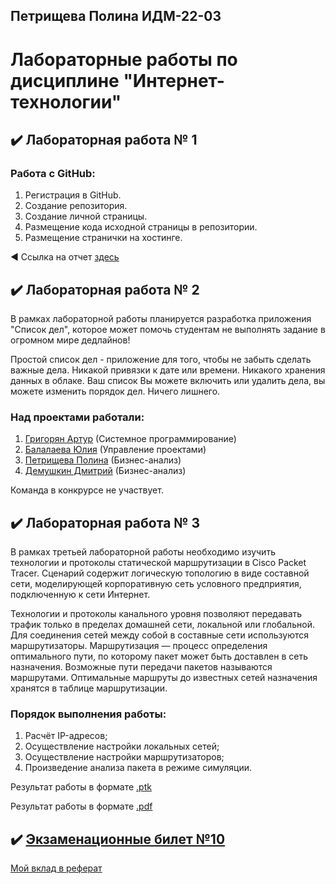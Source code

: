 ## Петрищева Полина ИДМ-22-03
# Лабораторные работы по дисциплине "Интернет-технологии"

## ✔️ Лабораторная работа № 1

### Работа с GitHub: 
1. Регистрация в GitHub.
2. Создание репозитория.
3. Создание личной страницы.
4. Размещение кода исходной страницы в репозитории.
5. Размещение странички на хостинге.


◀️ Ссылка на отчет [здесь](https://polinapetrishcheva.github.io/lab-petrishcheva/)


## ✔️ Лабораторная работа № 2
В рамках лабораторной работы планируется разработка приложения "Список дел", которое может помочь студентам не выполнять задание в огромном мире дедлайнов!

Простой список дел - приложение для того, чтобы не забыть сделать важные дела. Никакой привязки к дате или времени. Никакого хранения данных в облаке. Ваш список Вы можете включить или удалить дела, вы можете изменить порядок дел. Ничего лишнего.

### Над проектами работали:
1. [Григорян Артур](https://salemnight1.github.io) (Системное программирование)
2. [Балалаева Юлия](https://balalaevajulia.github.io/LabsInetTexnologii/) (Управление проектами)
3. [Петрищева Полина](https://polinapetrishcheva.github.io/lab-petrishcheva/) (Бизнес-анализ)
4. [Демушкин Дмитрий](https://dmitrydemushkin1998.github.io/lab-demushkin/) (Бизнес-анализ)

Команда в конкрурсе не участвует.

## ✔️ Лабораторная работа № 3
В рамках третьей лабораторной работы необходимо изучить технологии и протоколы статической маршрутизации в Cisco Packet Tracer. Сценарий содержит логическую топологию в виде составной сети, моделирующей корпоративную сеть условного предприятия, подключенную к сети Интернет.

Технологии и протоколы канального уровня позволяют передавать трафик только в пределах домашней сети, локальной или глобальной. Для соединения сетей между собой в составные сети используются маршрутизаторы. Маршрутизация — процесс определения оптимального пути, по которому пакет может быть доставлен в сеть назначения. Возможные пути передачи пакетов называются маршрутами. Оптимальные маршруты до известных сетей назначения хранятся в таблице маршрутизации.

### Порядок выполнения работы:

1. Расчёт IP-адресов;
2. Осуществление настройки локальных сетей;
3. Осуществление настройки маршрутизаторов;
4. Произведение анализа пакета в режиме симуляции.

Результат работы в формате [.ptk](https://github.com/PolinaPetrishcheva/lab-petrishcheva/blob/main/Stsenariy_dlya_CPT.pka)

Результат работы в формате [.pdf](https://github.com/PolinaPetrishcheva/lab-petrishcheva/blob/main/LB3_Petrishcheva.pdf)

## ✔️ [Экзаменационные билет №10](https://github.com/stankin/inet-2022/wiki/exam10-3)
[Мой вклад в реферат](https://github.com/stankin/inet-2022/wiki/exam10-3/_compare/6ede788ed671ccb8e5828f2d2a2992c1908cef9c...444df2805cc74421afbe5631995ae4acfcc306aa)

